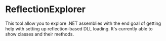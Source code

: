 # ReflectionExplorer

This tool allow you to explore .NET assemblies with the end goal of getting help with setting up reflection-based DLL loading.
It's currently able to show classes and their methods.
